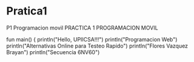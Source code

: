 # Pratica1
P1 Programacion movil
PRACTICA 1 PROGRAMACION MOVIL

fun main() {
    println("Hello, UPIICSA!!!")
    println("Programacion Web")
    println("Alternativas Online para Testeo Rapido")
    println("Flores Vazquez Brayan")
    println("Secuencia 6NV60")
